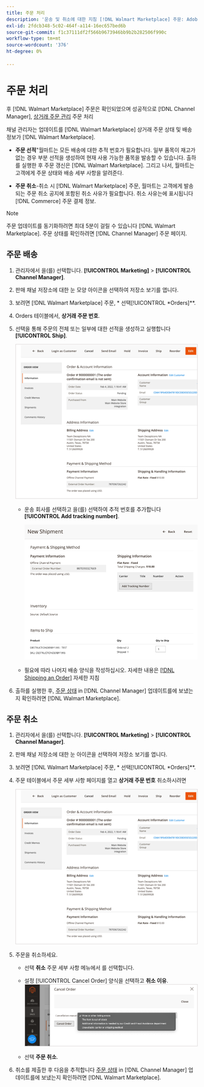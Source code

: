 ```yaml
---
title: 주문 처리
description: '운송 및 취소에 대한 지침 [!DNL Walmart Marketplace] 주문: Adobe Commerce 및 Magento Open Source.'
exl-id: 2fdcb348-5c02-464f-a114-16ec657bed6b
source-git-commit: f1c37111df2f566b9673946bb9b2b282506f990c
workflow-type: tm+mt
source-wordcount: '376'
ht-degree: 0%

---
```


# 주문 처리

후 [!DNL Walmart Marketplace] 주문은 확인되었으며 성공적으로 [!DNL Channel Manager], [상거래 주문 관리](https://docs.magento.com/user-guide/sales/orders-workspace.html) 주문 처리

채널 관리자는 업데이트를 [!DNL Walmart Marketplace] 상거래 주문 상태 및 배송 정보가 [!DNL Walmart Marketplace].

* **주문 선적**&quot;월마트는 모든 배송에 대한 추적 번호가 필요합니다. 일부 품목이 재고가 없는 경우 부분 선적을 생성하여 현재 사용 가능한 품목을 발송할 수 있습니다. 출하를 실행한 후 주문 갱신은 [!DNL Walmart Marketplace]. 그리고 나서, 월마트는 고객에게 주문 상태와 배송 세부 사항을 알려준다.

* **주문 취소**-취소 시 [!DNL Walmart Marketplace] 주문, 월마트는 고객에게 발송되는 주문 취소 공지에 포함된 취소 사유가 필요합니다. 취소 사유는에 표시됩니다 [!DNL Commerce] 주문 결제 정보.

>[!NOTE]
>
> 주문 업데이트를 동기화하려면 최대 5분이 걸릴 수 있습니다 [!DNL Walmart Marketplace]. 주문 상태를 확인하려면 [!DNL Channel Manager] 주문 페이지.

## 주문 배송

1. 관리자에서 을(를) 선택합니다. **[!UICONTROL Marketing]** > **[!UICONTROL Channel Manager]**.

1. 판매 채널 저장소에 대한 눈 모양 아이콘을 선택하여 저장소 보기를 엽니다.

1. 보려면 [!DNL Walmart Marketplace] 주문, * 선택[!UICONTROL *Orders]**.

1. Orders 테이블에서, **상거래 주문 번호**.

1. 선택을 통해 주문의 전체 또는 일부에 대한 선적을 생성하고 실행합니다 **[!UICONTROL Ship]**.

   ![전자 상거래 주문 세부 사항 보기 [!DNL Walmart Marketplace] 주문](assets/order-detail-with-external-order-id.png)

   * 운송 회사를 선택하고 을(를) 선택하여 추적 번호를 추가합니다 **[!UICONTROL Add tracking number]**.

      ![전자 상거래 주문 세부 사항 보기 [!DNL Walmart Marketplace] 주문](assets/order-shipment-add-tracking-number.png)


   * 필요에 따라 나머지 배송 양식을 작성하십시오. 자세한 내용은 [[!DNL Shipping an Order]](https://docs.magento.com/user-guide/sales/order-ship.html) 자세한 지침

1. 출하를 실행한 후, [주문 상태](manage-orders.md#about-order-status) in [!DNL Channel Manager] 업데이트를에 보냈는지 확인하려면 [!DNL Walmart Marketplace].

## 주문 취소

1. 관리자에서 을(를) 선택합니다. **[!UICONTROL Marketing]** > **[!UICONTROL Channel Manager]**.

1. 판매 채널 저장소에 대한 눈 아이콘을 선택하여 저장소 보기를 엽니다.

1. 보려면 [!DNL Walmart Marketplace] 주문, * 선택[!UICONTROL *Orders]**.

1. 주문 테이블에서 주문 세부 사항 페이지를 열고 **상거래 주문 번호** 취소하시려면

   ![전자 상거래 주문 세부 사항 보기[!DNL Walmart Marketplace]주문](assets/order-detail-with-external-order-id.png)

1. 주문을 취소하세요.

   * 선택 **취소** 주문 세부 사항 메뉴에서 를 선택합니다.

   * 설정 [!UICONTROL Cancel Order] 양식을 선택하고 **취소 이유**.
   ![전자 상거래 주문 세부 사항 보기 [!DNL Walmart Marketplace] 주문](assets/cancel-order-reason-selector.png)

   * 선택 **주문 취소**.


1. 취소를 제출한 후 다음을 추적합니다 [주문 상태](manage-orders.md#about-order-status) in [!DNL Channel Manager] 업데이트를에 보냈는지 확인하려면 [!DNL Walmart Marketplace].
